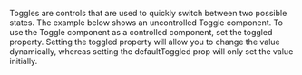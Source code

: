    Toggles are controls that are used to quickly switch between two possible states. The example below shows
        an uncontrolled Toggle component. To use the Toggle component as a controlled component, set the toggled property.
        Setting the toggled property will allow you to change the value dynamically, whereas setting the defaultToggled
        prop will only set the value initially.